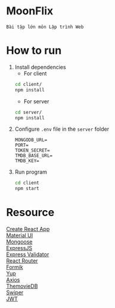 # MoonFlix

    Bài tập lớn môn Lập trình Web

# How to run
1. Install dependencies
   - For client
   ```bash
   cd client/
   npm install
   ```
   - For server
    ```bash
   cd server/
   npm install
   ```
2. Configure `.env` file in the `server` folder
    ```
    MONGODB_URL=
    PORT=
    TOKEN_SECRET=
    TMDB_BASE_URL=
    TMDB_KEY=
    ```
3. Run program
    ```bash
    cd client
    npm start
    ```

# Resource

[Create React App](https://create-react-app.dev/)<br>
[Material UI](https://create-react-app.dev/)<br>
[Mongoose](https://mongoosejs.com/)<br>
[ExpressJS](https://expressjs.com/)<br>
[Express Validator](https://express-validator.github.io/docs/)<br>
[React Router](https://reactrouter.com/)<br>
[Formik](https://formik.org/)<br>
[Yup](https://github.com/jquense/yup/)<br>
[Axios](https://axios-http.com/)<br>
[ThemovieDB](https://www.themoviedb.org/)<br>
[Swiper](https://swiperjs.com/)<br>
[JWT](https://github.com/auth0/node-jsonwebtoken)<br>
